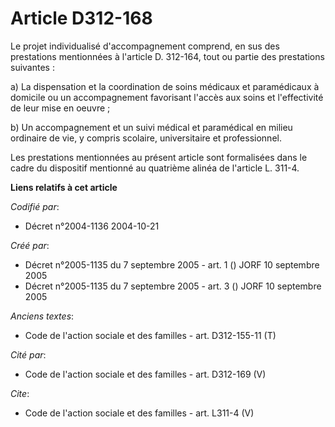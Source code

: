 # Article D312-168

Le projet individualisé d'accompagnement comprend, en sus des prestations mentionnées à l'article D. 312-164, tout ou partie
des prestations suivantes : 

a) La dispensation et la coordination de soins médicaux et paramédicaux à domicile ou un accompagnement favorisant l'accès
aux soins et l'effectivité de leur mise en oeuvre ; 

b) Un accompagnement et un suivi médical et paramédical en milieu ordinaire de vie, y compris scolaire, universitaire et
professionnel. 

Les prestations mentionnées au présent article sont formalisées dans le cadre du dispositif mentionné au quatrième alinéa de
l'article L. 311-4.

**Liens relatifs à cet article**

_Codifié par_:

  - Décret n°2004-1136 2004-10-21

_Créé par_:

  - Décret n°2005-1135 du 7 septembre 2005 - art. 1 () JORF 10 septembre 2005
  - Décret n°2005-1135 du 7 septembre 2005 - art. 3 () JORF 10 septembre 2005

_Anciens textes_:

  - Code de l'action sociale et des familles - art. D312-155-11 (T)

_Cité par_:

  - Code de l'action sociale et des familles - art. D312-169 (V)

_Cite_:

  - Code de l'action sociale et des familles - art. L311-4 (V)
